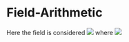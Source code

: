 # Field-Arithmetic
Here the field is considered <img src="https://latex.codecogs,com/svg.latex?\mathbb{F}_p"> where <img src="https://latex.codecogs,com/svg.latex?p=2^{127}-1">
